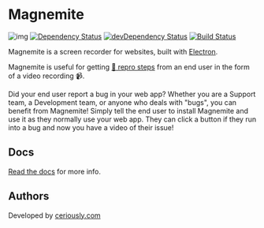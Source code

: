 # Magnemite

![img](http://magnemite.ceriously.com/magnemite.gif)
[![Dependency Status](https://badgen.net/david/dep/styfle/magnemite)](https://david-dm.org/styfle/magnemite)
[![devDependency Status](https://badgen.net/david/dev/styfle/magnemite)](https://david-dm.org/styfle/magnemite?type=dev)
[![Build Status](https://badgen.net/travis/styfle/magnemite)](https://travis-ci.org/styfle/magnemite)

Magnemite is a screen recorder for websites, built with [Electron](https://electron.atom.io).

Magnemite is useful for getting [🐞 repro steps](https://blogs.msdn.microsoft.com/scottos/2008/08/22/the-value-of-repro-steps-and-why-you-should-care/) from an end user in the form of a video recording 📹.

Did your end user report a bug in your web app? Whether you are a Support team, a Development team, or anyone who deals with "bugs", you can benefit from Magnemite! Simply tell the end user to install Magnemite and use it as they normally use your web app. They can click a button if they run into a bug and now you have a video of their issue!

## Docs

[Read the docs](https://magnemite.ceriously.com) for more info.

## Authors

Developed by [ceriously.com](https://www.ceriously.com)
